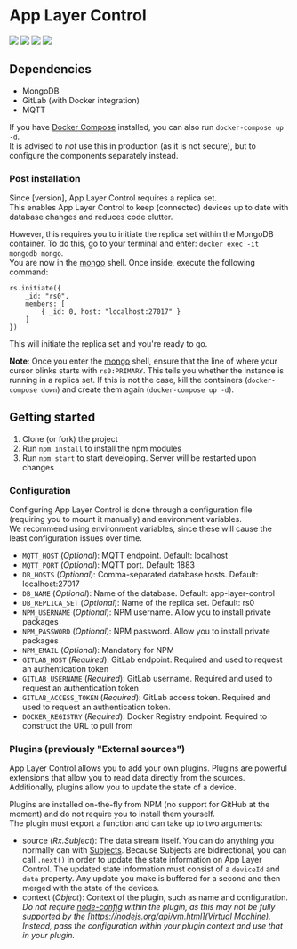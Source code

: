 # App Layer Control

![](https://img.shields.io/badge/app--layer--agent-%5E1.19.0-lightgrey.svg)
![](https://img.shields.io/github/last-commit/viriciti/app-layer-control.svg)
![](https://img.shields.io/david/viriciti/app-layer-control.svg)
![](https://img.shields.io/david/dev/viriciti/app-layer-control.svg)

## Dependencies

- MongoDB
- GitLab (with Docker integration)
- MQTT

If you have [Docker Compose](https://docs.docker.com/compose/) installed, you can also run `docker-compose up -d`.  
It is advised to _not_ use this in production (as it is not secure), but to configure the components separately instead.

### Post installation

Since [version], App Layer Control requires a replica set.  
This enables App Layer Control to keep (connected) devices up to date with database changes and reduces code clutter.

However, this requires you to initiate the replica set within the MongoDB container. To do this, go to your terminal and enter: `docker exec -it mongodb mongo`.  
You are now in the [mongo](https://docs.mongodb.com/manual/reference/program/mongo/#bin.mongo) shell. Once inside, execute the following command:

```
rs.initiate({
    _id: "rs0",
    members: [
        { _id: 0, host: "localhost:27017" }
    ]
})
```

This will initiate the replica set and you're ready to go.

**Note**: Once you enter the [mongo](https://docs.mongodb.com/manual/reference/program/mongo/#bin.mongo) shell, ensure that the line of where your cursor blinks starts with `rs0:PRIMARY`. This tells you whether the instance is running in a replica set. If this is not the case, kill the containers (`docker-compose down`) and create them again (`docker-compose up -d`).

## Getting started

1. Clone (or fork) the project
2. Run `npm install` to install the npm modules
3. Run `npm start` to start developing. Server will be restarted upon changes

### Configuration

Configuring App Layer Control is done through a configuration file (requiring you to mount it manually) and environment variables.  
We recommend using environment variables, since these will cause the least configuration issues over time.

- `MQTT_HOST` (_Optional_): MQTT endpoint. Default: localhost
- `MQTT_PORT` (_Optional_): MQTT port. Default: 1883
- `DB_HOSTS` (_Optional_): Comma-separated database hosts. Default: localhost:27017
- `DB_NAME` (_Optional_): Name of the database. Default: app-layer-control
- `DB_REPLICA_SET` (_Optional_): Name of the replica set. Default: rs0
- `NPM_USERNAME` (_Optional_): NPM username. Allow you to install private packages
- `NPM_PASSWORD` (_Optional_): NPM password. Allow you to install private packages
- `NPM_EMAIL` (_Optional_): Mandatory for NPM
- `GITLAB_HOST` (_Required_): GitLab endpoint. Required and used to request an authentication token
- `GITLAB_USERNAME` (_Required_): GitLab username. Required and used to request an authentication token
- `GITLAB_ACCESS_TOKEN` (_Required_): GitLab access token. Required and used to request an authentication token.
- `DOCKER_REGISTRY` (_Required_): Docker Registry endpoint. Required to construct the URL to pull from

### Plugins (previously "External sources")

App Layer Control allows you to add your own plugins. Plugins are powerful extensions that allow you to read data directly from the sources.  
Additionally, plugins allow you to update the state of a device.

Plugins are installed on-the-fly from NPM (no support for GitHub at the moment) and do not require you to install them yourself.  
The plugin must export a function and can take up to two arguments:

- source (_Rx.Subject_): The data stream itself. You can do anything you normally can with [Subjects](https://github.com/ReactiveX/rxjs/blob/master/doc/subject.md). Because Subjects are bidirectional, you can call `.next()` in order to update the state information on App Layer Control. The updated state information must consist of a `deviceId` and `data` property. Any update you make is buffered for a second and then merged with the state of the devices.
- context (_Object_): Context of the plugin, such as name and configuration. _Do not require [node-config](https://www.npmjs.com/package/config) within the plugin, as this may not be fully supported by the [https://nodejs.org/api/vm.html](Virtual Machine). Instead, pass the configuration within your plugin context and use that in your plugin._
